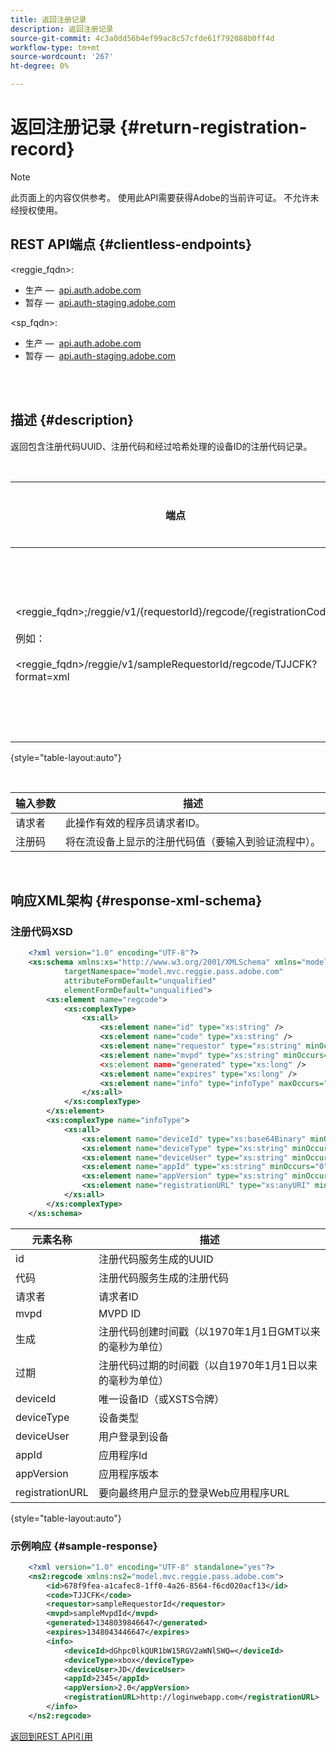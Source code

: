 ```yaml
---
title: 返回注册记录
description: 返回注册记录
source-git-commit: 4c3a0dd56b4ef99ac8c57cfde61f792088b0ff4d
workflow-type: tm+mt
source-wordcount: '267'
ht-degree: 0%

---
```



# 返回注册记录 {#return-registration-record}

>[!NOTE]
>
>此页面上的内容仅供参考。 使用此API需要获得Adobe的当前许可证。 不允许未经授权使用。


## REST API端点 {#clientless-endpoints}

&lt;reggie_fqdn>:

* 生产 —  [api.auth.adobe.com](http://api.auth.adobe.com/)
* 暂存 —  [api.auth-staging.adobe.com](http://api.auth-staging.adobe.com/)

&lt;sp_fqdn>:

* 生产 —  [api.auth.adobe.com](http://api.auth.adobe.com/)
* 暂存 —  [api.auth-staging.adobe.com](http://api.auth-staging.adobe.com/)

 </br>
 

## 描述 {#description}

返回包含注册代码UUID、注册代码和经过哈希处理的设备ID的注册代码记录。 

 

<div>


| 端点 | 已调用  </br>按 | 输入   </br>参数 | HTTP  </br>方法 | 响应 | HTTP  </br>响应 |
| --- | --- | --- | --- | --- | --- |
| &lt;reggie_fqdn>;/reggie/v1/{requestorId}/regcode/{registrationCode}</br></br>例如：</br></br>&lt;reggie_fqdn>/reggie/v1/sampleRequestorId/regcode/TJJCFK?format=xml | 流应用程序</br></br>或</br></br>程序员服务 | 1.请求者  </br>    （路径组件）</br>2.  注册码  </br>    （路径组件） | GET | 包含注册代码和信息的XML或JSON。 请参阅下面的架构和示例。 | 200 |

{style=&quot;table-layout:auto&quot;}

</br>

| 输入参数 | 描述 |
| --- | --- |
| 请求者 | 此操作有效的程序员请求者ID。 |
| 注册码 | 将在流设备上显示的注册代码值（要输入到验证流程中）。 |

</br>

## 响应XML架构 {#response-xml-schema}

### 注册代码XSD

```XML
    <?xml version="1.0" encoding="UTF-8"?>
    <xs:schema xmlns:xs="http://www.w3.org/2001/XMLSchema" xmlns="model.mvc.reggie.pass.adobe.com"
            targetNamespace="model.mvc.reggie.pass.adobe.com"
            attributeFormDefault="unqualified"
            elementFormDefault="unqualified">
        <xs:element name="regcode">
            <xs:complexType>
                <xs:all>
                    <xs:element name="id" type="xs:string" />
                    <xs:element name="code" type="xs:string" />
                    <xs:element name="requestor" type="xs:string" minOccurs="1" maxOccurs="1"/>
                    <xs:element name="mvpd" type="xs:string" minOccurs="1" maxOccurs="1"/
                    <xs:element name="generated" type="xs:long" />
                    <xs:element name="expires" type="xs:long" />
                    <xs:element name="info" type="infoType" maxOccurs="1"/>
                </xs:all>
            </xs:complexType>
        </xs:element>
        <xs:complexType name="infoType">
            <xs:all>
                <xs:element name="deviceId" type="xs:base64Binary" minOccurs="1" maxOccurs="1"/>
                <xs:element name="deviceType" type="xs:string" minOccurs="0" maxOccurs="1"/>
                <xs:element name="deviceUser" type="xs:string" minOccurs="0" maxOccurs="1"/>
                <xs:element name="appId" type="xs:string" minOccurs="0" maxOccurs="1"/>
                <xs:element name="appVersion" type="xs:string" minOccurs="0" maxOccurs="1"/>
                <xs:element name="registrationURL" type="xs:anyURI" minOccurs="0" maxOccurs="1"/>
            </xs:all>
        </xs:complexType>
    </xs:schema>
```

| 元素名称 | 描述 |
| --- | --- |
| id | 注册代码服务生成的UUID |
| 代码 | 注册代码服务生成的注册代码 |
| 请求者 | 请求者ID |
| mvpd | MVPD ID |
| 生成 | 注册代码创建时间戳（以1970年1月1日GMT以来的毫秒为单位） |
| 过期 | 注册代码过期的时间戳（以自1970年1月1日以来的毫秒为单位） |
| deviceId | 唯一设备ID（或XSTS令牌） |
| deviceType | 设备类型 |
| deviceUser | 用户登录到设备 |
| appId | 应用程序Id |
| appVersion | 应用程序版本 |
| registrationURL | 要向最终用户显示的登录Web应用程序URL |

{style=&quot;table-layout:auto&quot;}

### 示例响应 {#sample-response}

```XML
    <?xml version="1.0" encoding="UTF-8" standalone="yes"?>
    <ns2:regcode xmlns:ns2="model.mvc.reggie.pass.adobe.com">
        <id>678f9fea-a1cafec8-1ff0-4a26-8564-f6cd020acf13</id>
        <code>TJJCFK</code>
        <requestor>sampleRequestorId</requestor>
        <mvpd>sampleMvpdId</mvpd>
        <generated>1348039846647</generated>
        <expires>1348043446647</expires>
        <info>
            <deviceId>dGhpc0lkQUR1bW15RGV2aWNlSWQ=</deviceId>
            <deviceType>xbox</deviceType>
            <deviceUser>JD</deviceUser>
            <appId>2345</appId>
            <appVersion>2.0</appVersion>
            <registrationURL>http://loginwebapp.com</registrationURL>
        </info>
    </ns2:regcode>
```

[返回到REST API引用](http://tve.helpdocsonline.com/rest-api-reference)